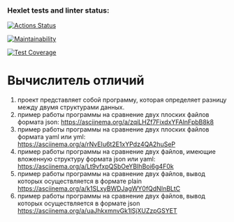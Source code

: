 ### Hexlet tests and linter status:
[![Actions Status](https://github.com/Anatoliy2610/python-project-50/actions/workflows/hexlet-check.yml/badge.svg)](https://github.com/Anatoliy2610/python-project-50/actions)

[![Maintainability](https://api.codeclimate.com/v1/badges/6798f68cade64214cb0f/maintainability)](https://codeclimate.com/github/Anatoliy2610/python-project-50/maintainability)

[![Test Coverage](https://api.codeclimate.com/v1/badges/6798f68cade64214cb0f/test_coverage)](https://codeclimate.com/github/Anatoliy2610/python-project-50/test_coverage)

# Вычислитель отличий
1. проект представляет собой программу, которая определяет разницу между двумя структурами данных.
2. пример работы программы на сравнение двух плоских файлов формата json:
https://asciinema.org/a/zqiLHZf7FixdxYFAlnFpbB8k8
3. пример работы программы на сравнение двух плоских файлов формата yaml или yml:
https://asciinema.org/a/rNvEIu6t2E1xYPdz4QA2huSeP
4. пример работы программы на сравнение двух файлов, имеющие вложенную структуру формата json или yaml:
https://asciinema.org/a/Lt9vfxpQSbOeYBIhBoi6g4F0k
5. пример работы программы на сравнение двух файлов, вывод которых осуществляется в формате plain
https://asciinema.org/a/k1SLxyBWDJagWY0fQdNInBLtC
6. пример работы программы на сравнение двух файлов, вывод которых осуществляется в формате json
https://asciinema.org/a/uaJhkxmnvGk1lSjXUZzpGSYET